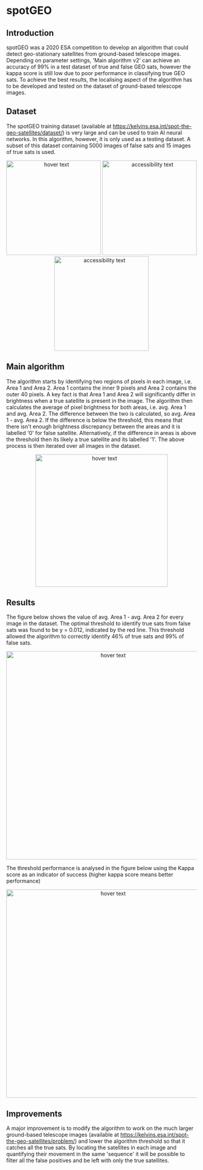 # spotGEO

## Introduction
spotGEO was a 2020 ESA competition to develop an algorithm that could detect geo-stationary satellites from ground-based telescope images. Depending on parameter settings, 'Main algorithm v2' can achieve an accuracy of 99% in a test dataset of true and false GEO sats, however the kappa score is still low due to poor performance in classifying true GEO sats. To achieve the best results, the localising aspect of the algorithm has to be developed and tested on the dataset of ground-based telescope images.

## Dataset

The spotGEO training dataset (available at https://kelvins.esa.int/spot-the-geo-satellites/dataset/) is very large and can be used to train AI neural networks. In this algorithm, however, it is only used as a testing dataset. A subset of this dataset containing 5000 images of false sats and 15 images of true sats is used.

<p align="center">
  <img src="https://github.com/P9981/spotGEO/blob/main/images/True_sat.png" width="250" title="hover text">
  <img src="https://github.com/P9981/spotGEO/blob/main/images/False_sat.png" width="250" alt="accessibility text">
  <img src="https://github.com/P9981/spotGEO/blob/main/images/Area1_Area2.png" width="250" alt="accessibility text">
</p>

## Main algorithm

The algorithm starts by identifying two regions of pixels in each image, i.e. Area 1 and Area 2. Area 1 contains the inner 9 pixels and Area 2 contains the outer 40 pixels. A key fact is that Area 1 and Area 2 will significantly differ in brightness when a true satellite is present in the image. The algorithm then calculates the average of pixel brightness for both areas, i.e. avg. Area 1 and avg. Area 2. The difference between the two is calculated, so avg. Area 1 - avg. Area 2. If the difference is below the threshold, this means that there isn't enough brightness discrepancy between the areas and it is labelled '0' for false satellite. Alternatively, if the difference in areas is above the threshold then its likely a true satellite and its labelled '1'. 
The above process is then iterated over all images in the dataset.

<p align="center">
  <img src="https://github.com/P9981/spotGEO/blob/main/images/spotGEO_main_algorithm_v2.png" width="350" title="hover text">
</p>

## Results

The figure below shows the value of avg. Area 1 - avg. Area 2 for every image in the dataset. The optimal threshold to identify true sats from false sats was found to be y = 0.012, indicated by the red line. This threshold allowed the algorithm to correctly identify 46% of true sats and 99% of false sats.

<p align="center">
  <img src="https://github.com/P9981/spotGEO/blob/main/images/threshold.png" width="550" title="hover text">
</p>

The threshold performance is analysed in the figure below using the Kappa score as an indicator of success (higher kappa score means better performance)

<p align="center">
  <img src="https://github.com/P9981/spotGEO/blob/main/images/threshold_performance3.png" width="550" title="hover text">
</p>

## Improvements

A major improvement is to modify the algorithm to work on the much larger ground-based telescope images (available at https://kelvins.esa.int/spot-the-geo-satellites/problem/) and lower the algorithm threshold so that it catches all the true sats. By locating the satellites in each image and quantifying their movement in the same 'sequence' it will be possible to filter all the false positives and be left with only the true satellites.

